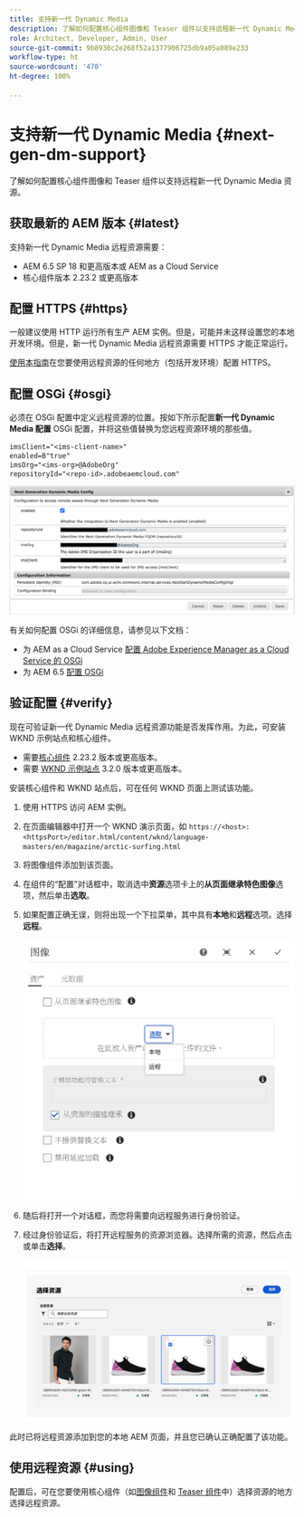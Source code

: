 ```yaml
---
title: 支持新一代 Dynamic Media
description: 了解如何配置核心组件图像和 Teaser 组件以支持远程新一代 Dynamic Media 资源。
role: Architect, Developer, Admin, User
source-git-commit: 9b8930c2e268f52a1377906725db9a05a089e233
workflow-type: ht
source-wordcount: '470'
ht-degree: 100%

---
```



# 支持新一代 Dynamic Media {#next-gen-dm-support}

了解如何配置核心组件图像和 Teaser 组件以支持远程新一代 Dynamic Media 资源。

## 获取最新的 AEM 版本 {#latest}

支持新一代 Dynamic Media 远程资源需要：

* AEM 6.5 SP 18 和更高版本或 AEM as a Cloud Service
* 核心组件版本 2.23.2 或更高版本

## 配置 HTTPS {#https}

一般建议使用 HTTP 运行所有生产 AEM 实例。但是，可能并未这样设置您的本地开发环境。但是，新一代 Dynamic Media 远程资源需要 HTTPS 才能正常运行。

[使用本指南](https://experienceleague.adobe.com/docs/experience-manager-learn/foundation/security/use-the-ssl-wizard.html)在您要使用远程资源的任何地方（包括开发环境）配置 HTTPS。

## 配置 OSGi {#osgi}

必须在 OSGi 配置中定义远程资源的位置。按如下所示配置&#x200B;**新一代 Dynamic Media 配置** OSGi 配置，并将这些值替换为您远程资源环境的那些值。

```text
imsClient="<ims-client-name>"
enabled=B"true"
imsOrg="<ims-org>@AdobeOrg"
repositoryId="<repo-id>.adobeaemcloud.com"
```

![新一代 Dynamic Media 配置 OSGi 配置窗口](/help/assets/remote-assets-osgi.png)

有关如何配置 OSGi 的详细信息，请参见以下文档：

* 为 AEM as a Cloud Service [配置 Adobe Experience Manager as a Cloud Service 的 OSGi](https://experienceleague.adobe.com/docs/experience-manager-cloud-service/content/implementing/deploying/configuring-osgi.html)
* 为 AEM 6.5 [配置 OSGi](https://experienceleague.adobe.com/docs/experience-manager-65/deploying/configuring/configuring-osgi.html)

## 验证配置 {#verify}

现在可验证新一代 Dynamic Media 远程资源功能是否发挥作用。为此，可安装 WKND 示例站点和核心组件。

* 需要[核心组件](https://github.com/adobe/aem-core-wcm-components/releases/download/core.wcm.components.reactor-2.23.2/core.wcm.components.all-2.23.2.zip) 2.23.2 版本或更高版本。
* 需要 [WKND 示例站点](https://github.com/adobe/aem-guides-wknd/releases/download/aem-guides-wknd-3.2.0/aem-guides-wknd.all-3.2.0-classic.zip) 3.2.0 版本或更高版本。

安装核心组件和 WKND 站点后，可在任何 WKND 页面上测试该功能。

1. 使用 HTTPS 访问 AEM 实例。

1. 在页面编辑器中打开一个 WKND 演示页面，如 `https://<host>:<httpsPort>/editor.html/content/wknd/language-masters/en/magazine/arctic-surfing.html`

1. 将图像组件添加到该页面。

1. 在组件的“配置”对话框中，取消选中&#x200B;**资源**&#x200B;选项卡上的&#x200B;**从页面继承特色图像**&#x200B;选项，然后单击&#x200B;**选取**。

1. 如果配置正确无误，则将出现一个下拉菜单，其中具有&#x200B;**本地**&#x200B;和&#x200B;**远程**&#x200B;选项。选择&#x200B;**远程**。

   ![用于选择图像的远程和本地选取选项](/help/assets/remote-asset-selection.png)

1. 随后将打开一个对话框，而您将需要向远程服务进行身份验证。

1. 经过身份验证后，将打开远程服务的资源浏览器。选择所需的资源，然后点击或单击&#x200B;**选择**。

   ![选择远程资源](/help/assets/remote-asset-picker.png)

此时已将远程资源添加到您的本地 AEM 页面，并且您已确认正确配置了该功能。

## 使用远程资源 {#using}

配置后，可在您要使用核心组件（如[图像组件](/help/components/image.md)和 [Teaser 组件](/help/components/teaser.md)中）选择资源的地方选择远程资源。
